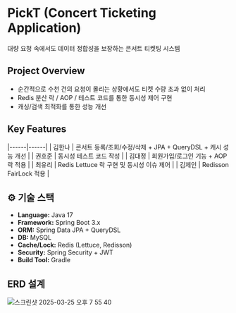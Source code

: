# PickT (Concert Ticketing Application)
대량 요청 속에서도 데이터 정합성을 보장하는 콘서트 티켓팅 시스템

## Project Overview
- 순간적으로 수천 건의 요청이 몰리는 상황에서도 티켓 수량 초과 없이 처리
- Redis 분산 락 / AOP / 테스트 코드를 통한 동시성 제어 구현
- 캐싱/검색 최적화를 통한 성능 개선

## Key Features
|------|------|
| 김한나 | 콘서트 등록/조회/수정/삭제 + JPA + QueryDSL + 캐시 성능 개선 |
| 권호준 | 동시성 테스트 코드 작성 |
| 김대정 | 회원가입/로그인 기능 + AOP 락 적용 |
| 최유리 | Redis Lettuce 락 구현 및 동시성 이슈 제어 |
| 김제인 | Redisson FairLock 적용 |

## ⚙️ 기술 스택
- **Language:** Java 17
- **Framework:** Spring Boot 3.x
- **ORM:** Spring Data JPA + QueryDSL
- **DB:** MySQL
- **Cache/Lock:** Redis (Lettuce, Redisson)
- **Security:** Spring Security + JWT
- **Build Tool:** Gradle

## ERD 설계
![스크린샷 2025-03-25 오후 7 55 40](https://github.com/user-attachments/assets/236dafac-8475-4561-833b-ad2519dac25d)
